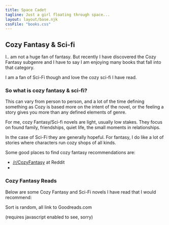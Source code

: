 ```yaml
---
title: Space Cadet
tagline: Just a girl floating through space...
layout: layout/base.njk
cssFile: "books.css"
---
```


  <h2>Cozy Fantasy & Sci-fi</h2>
  <p>I.. am not a huge fan of fantasy. But recently I have discovered the Cozy Fantasy subgenre and I have to say I am enjoying many books that fall into that category.</p>
  <p>I am a fan of Sci-Fi though and love the cozy sci-fi I have read. </p>

  <h3>So what is cozy fantasy & sci-fi?</h3>
  <p>This can vary from person to person, and a lot of the time defining something as Cozy is  based more on the intent of the novel, or the feeling a story gives you more than any defined elements of genre.</p>

  <p>For me, cozy Fantasy/Sci-fi novels are light, usually low stakes. They focus on found family, friendships, quiet life, the small moments in relationships.</p>
  <p>In the case of Sci-Fi they are generally hopeful. For fantasy, I do like a lot of stories where characters run cozy shops of all kinds.</p>

  <p>Some good places to find cozy fantasy recommendations are:</p>
  <ul>
    <li><a href="https://old.reddit.com/r/CozyFantasy/">/r/CozyFantasy</a> at Reddit</li>
    <li></li>
  </ul>

<div class="textbox">
<h3>Cozy Fantasy Reads</h3>
  <p>Below are some Cozy Fantasy and Sci-Fi novels I have read that I would recommend:</p>
<p>Sort is random, all link to Goodreads.com</p>
<div style=overflow:hidden; word-wrap:break-word;>
(requires javascript enabled to see, sorry)
<script src="https://www.goodreads.com/review/grid_widget/21899.Cozy?cover_size=medium&hide_link=true&hide_title=true&num_books=50&order=a&shelf=cozy-fantasy-scifi&sort=random&widget_id=1722131518" type="text/javascript" charset="utf-8"></script>
</div>
</div>